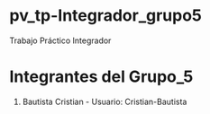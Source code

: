 # pv_tp-Integrador_grupo5
Trabajo Práctico Integrador

# Integrantes del Grupo_5
1. Bautista Cristian - Usuario: Cristian-Bautista